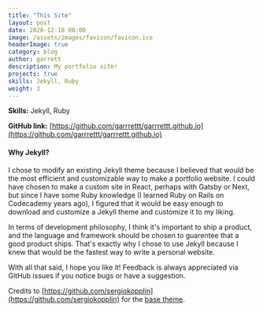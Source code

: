 ```yaml
---
title: "This Site"
layout: post
date: 2020-12-18 00:00
image: /assets/images/favicon/favicon.ico
headerImage: true
category: blog
author: garrett
description: My portfolio site!
projects: true
skills: Jekyll, Ruby
weight: 3
---
```

**Skills:** Jekyll, Ruby

**GitHub link:**
[https://github.com/garrrettt/garrrettt.github.io](https://github.com/garrrettt/garrrettt.github.io)

#### Why Jekyll?
I chose to modify an existing Jekyll theme because I believed that would be the most efficient and
customizable way to make a portfolio website. I could have chosen to make a custom site in React,
perhaps with Gatsby or Next, but since I have some Ruby knowledge (I learned Ruby on
Rails on Codecademy years ago), I figured that it would be easy enough to download and customize a
Jekyll theme and customize it to my liking. 

In terms of development philosophy, I think it's important to ship a product, and the language and
framework should be chosen to guarentee that a good product ships. That's exactly why I chose to use
Jekyll because I knew that would be the fastest way to write a personal website. 

With all that said, I hope you like it! Feedback is always appreciated via GitHub issues if you
notice bugs or have a suggestion. 

Credits to [https://github.com/sergiokopplin](https://github.com/sergiokopplin) for the 
[base theme](https://github.com/sergiokopplin/indigo). 